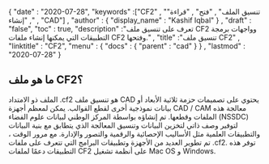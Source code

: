 {
  "date" : "2020-07-28",
  "keywords" :["CF2" , "تنسيق الملف" , "فتح" , "قراءة" , "إنشاء" , "CAD"] ,
  "author" : {
    "display_name" : "Kashif Iqbal"
} ,
  "draft" : "false",
  "toc" : true,
  "description" :"تعرف على تنسيق ملف CF2 وواجهات برمجة التطبيقات التي يمكنها إنشاء ملفات CF2 وفتحها." ,
  "title" :"تنسيق ملف CF2" ,
  "linktitle" : "CF2",
  "menu" : {
    "docs" : {
      "parent" : "cad"
}
} ,
  "lastmod" : "2020-07-28"
}

## ما هو ملف CF2؟

الملف ذو الامتداد .cf2 هو تنسيق ملف CAD يحتوي على تصميمات حزمة ثلاثية الأبعاد أو بيانات نموذجية أخرى لقطع القوالب. يمكن لمعظم أجهزة CAD / CAM معالجة هذه الملفات وقطعها. تم إنشاؤه بواسطة المركز الوطني لبيانات علوم الفضاء (NSSDC) لتوفير وصف ذاتي لتخزين البيانات وتنسيق المعالجة الذي يتطابق مع بنية البيانات والتطبيقات العلمية مثل الأساليب الإحصائية والرقمية والتصور والإدارة. مع مرور الوقت ، تم تطوير العديد من الأجهزة وتطبيقات البرامج التي تتعرف على ملفات .cf2. توفر هذه التطبيقات دعمًا لملفات CF2 على أنظمة تشغيل Mac OS و Windows.

